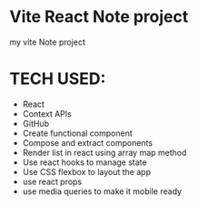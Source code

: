 # Vite React Note project
my vite Note project 

# TECH USED:
- React
- Context APIs
- GitHub
- Create functional component
- Compose and extract components
- Render list in react using array map method
- Use react hooks to manage state
- Use CSS flexbox to layout the app
- use react props
- use media queries to make it mobile ready



